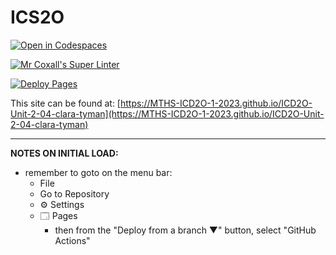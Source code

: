 # ICS2O

[![Open in Codespaces](https://classroom.github.com/assets/launch-codespace-7f7980b617ed060a017424585567c406b6ee15c891e84e1186181d67ecf80aa0.svg)](https://classroom.github.com/open-in-codespaces?assignment_repo_id=14397140)

[![Mr Coxall's Super Linter](https://github.com/MTHS-ICD2O-1-2023/ICD2O-Unit-2-04-clara-tyman/workflows/Mr%20Coxall's%20Super%20Linter/badge.svg)](https://github.com/MTHS-ICD2O-1-2023/ICD2O-Unit-2-04-clara-tyman/actions)

[![Deploy Pages](https://github.com/MTHS-ICD2O-1-2023/ICD2O-Unit-2-04-clara-tyman/workflows/Deploy%20Pages/badge.svg)](https://github.com/MTHS-ICD2O-1-2023/ICD2O-Unit-2-04-clara-tyman/actions)

This site can be found at: [https://MTHS-ICD2O-1-2023.github.io/ICD2O-Unit-2-04-clara-tyman](https://MTHS-ICD2O-1-2023.github.io/ICD2O-Unit-2-04-clara-tyman)

---

**NOTES ON INITIAL LOAD:**
- remember to goto on the menu bar:
  - File
  - Go to Repository
  - ⚙ Settings
  - 🗔 Pages
    - then from the "Deploy from a branch ▼" button, select "GitHub Actions"
